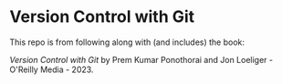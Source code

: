 # Version Control with Git

This repo is from following along with (and includes) the book:

*Version Control with Git* by Prem Kumar Ponothorai and Jon Loeliger - O'Reilly Media - 2023.


